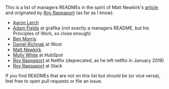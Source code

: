 This is a list of managers READMEs in the spirit of Matt Newkirk's [article](https://matthewnewkirk.com/2017/09/20/share-your-manager-readme/) and originated by [Roy Rappaport](https://docs.google.com/presentation/d/1TPSwdqDqVfWG9anfiOjGUjk0k6zQDij5xPvatPg7NFE/edit#slide=id.g3086af6854_0_57) (as far as I know).

* [Aaron Lerch](https://docs.google.com/presentation/d/1F2PWxQ-sKJ1uAlrhU9ULXOVmH-CW6dw_ufMzbFLAWHA/edit#slide=id.p)
* [Adam Fields](https://medium.com/@fields/my-principles-of-work-263c7d784d28) at grafika (not exactly a managers README, but his Principles of Work, so close enough)
* [Ben Morris](https://docs.google.com/presentation/d/1LGL7fh5zWx8XqHRBra51LcMIHCUluqrdXZ_-XBTXqlg/edit#slide=id.g23dc7fe4e1_2_85)
* [Daniel Richnak](https://docs.google.com/presentation/d/1pCb9fnYqJ5D37dsEXKBsW_omUMLi87uqxKVqf6qJh_Y/edit#slide=id.p12) at Woot
* [Matt Newkirk](https://matthewnewkirk.com/2017/09/20/share-your-manager-readme/).
* [Molly White](https://github.com/molly/manager-README) at HubSpot
* [Roy Rappaport](https://docs.google.com/presentation/d/1TPSwdqDqVfWG9anfiOjGUjk0k6zQDij5xPvatPg7NFE/edit#slide=id.g3086af6854_0_57) at Netflix (deprecated, as he left netflix in January 2018)
* [Roy Rappaport](https://docs.google.com/presentation/d/1df5MALZKZU6lOeIXUiO-h6ReFM3KuIpnapSE97IZnX4/edit#slide=id.p) at Slack

If you find READMEs that are not on this list but should be (or vice versa), feel free to open pull requests or file an issue.

